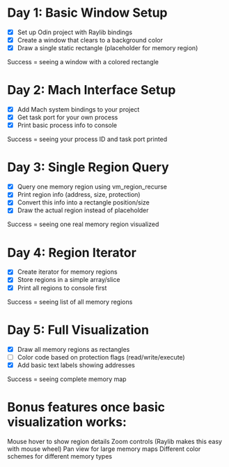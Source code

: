 # Day 1: Basic Window Setup

- [X] Set up Odin project with Raylib bindings
- [X] Create a window that clears to a background color
- [X] Draw a single static rectangle (placeholder for memory region)

Success = seeing a window with a colored rectangle

# Day 2: Mach Interface Setup

- [X] Add Mach system bindings to your project
- [X] Get task port for your own process
- [X] Print basic process info to console

Success = seeing your process ID and task port printed

# Day 3: Single Region Query

- [X] Query one memory region using vm_region_recurse
- [X] Print region info (address, size, protection)
- [X] Convert this info into a rectangle position/size
- [X] Draw the actual region instead of placeholder

Success = seeing one real memory region visualized

# Day 4: Region Iterator

- [X] Create iterator for memory regions
- [X] Store regions in a simple array/slice
- [X] Print all regions to console first

Success = seeing list of all memory regions

# Day 5: Full Visualization

- [x] Draw all memory regions as rectangles
- [ ] Color code based on protection flags (read/write/execute)
- [X] Add basic text labels showing addresses

Success = seeing complete memory map

# Bonus features once basic visualization works:

Mouse hover to show region details
Zoom controls (Raylib makes this easy with mouse wheel)
Pan view for large memory maps
Different color schemes for different memory types
